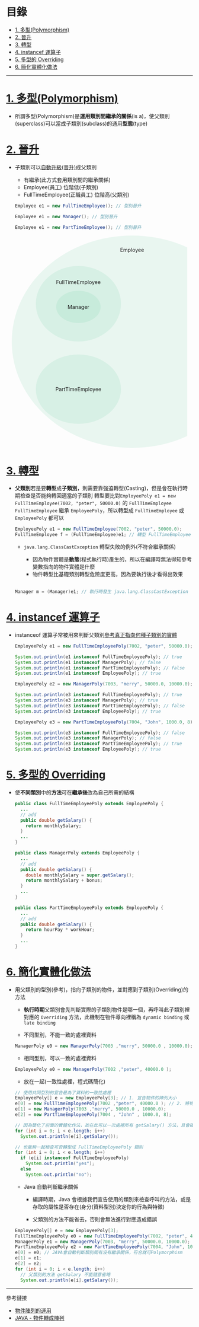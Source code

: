 <h1 id="top">目錄</h1>

- [1. 多型(Polymorphism)](#s1)
- [2. 晉升](#s2)
- [3. 轉型](#s3)
- [4. instancef 運算子](#s4)
- [5. 多型的 Overriding](#s5)
- [6. 簡化實體化做法](#s6)

---

# <a id="s1" class="md-title" href="#top">1. 多型(Polymorphism)</a>

- 所謂多型(Polymorphism)是**運用類別間繼承的關係**(is a)，使父類別(superclass)可以當成子類別(subclass)的通用**型態**(type)

# <a id="s2" class="md-title" href="#top">2. 晉升</a>

- 子類別可以[自動升級(晉升)](../3.定數、變數、常數與運算子/3-12.晉升與型別轉換.md)成父類別

  - 有繼承(此方式套用類別間的繼承關係)
  - Employee(員工) 位階低(子類別)
  - FullTimeEmployee(正職員工) 位階高(父類別)

  ```java
  Employee e1 = new FullTimeEmployee(); // 型別晉升
  ```

  ```java
  Employee e1 = new Manager(); // 型別晉升
  ```

  ```java
  Employee e1 = new PartTimeEmployee(); // 型別晉升
  ```

<div style="overflow: auto; margin: 15px;">
<div style="max-width: 652px; min-width: 652px;">
<div
style="
background: rgba(66, 185, 130, 0.1);
width: 590px;
border-radius: 50%;
text-align: center;
padding: 30px;
"
>
<div>Employee</div>
<div>
<div
style="
padding: 35px 10px;
margin: 35px;
background: rgba(66, 185, 130, 0.1);
border-radius: 50%;
width: 210px;
"
>
FullTimeEmployee
<div
style="
  padding: 35px 10px;
  background: rgba(66, 185, 130, 0.1);
  border-radius: 50%;
  width: 100px;
  margin: 15px auto;
"
>
Manager
</div>
</div>
<div
style="
padding: 85px 10px;
margin: 35px;
background: rgba(66, 185, 130, 0.1);
border-radius: 50%;
width: 210px;
"
>
PartTimeEmployee
</div>
</div>
</div>
</div>
</div>

# <a id="s3" class="md-title" href="#top">3. 轉型</a>

- **父類別**若是要**轉型**成**子類別**，則需要靠強迫轉型(Casting)，但是會在執行時期檢查是否能夠轉回適當的子類別
  轉型要比對`EmployeePoly e1 = new FullTimeEmployee(7002, "peter", 50000.0)` 的 `FullTimeEmployee`
  `FullTimeEmployee` 繼承 `EmployeePoly`，所以轉型成 `FullTimeEmployee` 或 `EmployeePoly` 都可以

  ```java
  EmployeePoly e1 = new FullTimeEmployee(7002, "peter", 50000.0);
  FullTimeEmployee f = (FullTimeEmployee)e1; // 轉型 FullTimeEmployee = FullTimeEmployee 轉型成功
  ```

  - `java.lang.ClassCastException` 轉型失敗的例外(不符合繼承關係)

    - 因為物件實體是**動態**(程式執行時)產生的，所以在編譯時無法得知參考變數指向的物件實體是什麼
    - 物件轉型比基礎類別轉型危險度更高，因為要執行後才看得出效果<br><br>

  ```java
  Manager m = (Manager)e1; // 執行時發生 java.lang.ClassCastException
  ```

# <a id="s4" class="md-title" href="#top">4. instancef 運算子</a>

- instanceof 運算子常被用來判斷父類別[參考真正指向何種子類別的實體](#s1)

  ```java
  EmployeePoly e1 = new FullTimeEmployeePoly(7002, "peter", 50000.0);

  System.out.println(e1 instanceof FullTimeEmployeePoly); // true
  System.out.println(e1 instanceof ManagerPoly); // false
  System.out.println(e1 instanceof PartTimeEmployeePoly); // false
  System.out.println(e1 instanceof EmployeePoly); // true
  ```

  ```java
  EmployeePoly e2 = new ManagerPoly(7003, "merry", 50000.0, 10000.0);

  System.out.println(e3 instanceof FullTimeEmployeePoly); // true
  System.out.println(e3 instanceof ManagerPoly); // true
  System.out.println(e3 instanceof PartTimeEmployeePoly); // false
  System.out.println(e3 instanceof EmployeePoly); // true
  ```

  ```java
  EmployeePoly e3 = new PartTimeEmployeePoly(7004, "John", 1000.0, 8);

  System.out.println(e3 instanceof FullTimeEmployeePoly); // false
  System.out.println(e3 instanceof ManagerPoly); // false
  System.out.println(e3 instanceof PartTimeEmployeePoly); // true
  System.out.println(e3 instanceof EmployeePoly); // true
  ```

# <a id="s5" class="md-title" href="#top">5. 多型的 Overriding</a>

- 使**不同類別**中的**方法**可在**繼承後**改為自己所需的結構

  ```java
  public class FullTimeEmployeePoly extends EmployeePoly {
    ...
    // add
    public double getSalary() {
      return monthlySalary;
    }
    ...
  }
  ```

  ```java
  public class ManagerPoly extends EmployeePoly {
    ...
    // add
    public double getSalary() {
      double monthlySalary = super.getSalary();
      return monthlySalary + bonus;
    }
    ...
  }
  ```

  ```java
  public class PartTimeEmployeePoly extends EmployeePoly {
    ...
    // add
    public double getSalary() {
      return hourPay * workHour;
    }
    ...
  }
  ```

# <a id="s6" class="md-title" href="#top">6. 簡化實體化做法</a>

- 用父類別的型別(參考)，指向子類別的物件，並對應到子類別(Overriding)的方法

  - **執行時期**父類別會先判斷實際的子類別物件是哪一個，再呼叫此子類別裡對應的 `Overriding` 方法，此機制在物件導向裡稱為 `dynamic binding` 或 `late binding`

  - 不同型別，不能一致的處裡資料

  ```java
  ManagerPoly e0 = new ManagerPoly(7003 ,"merry", 50000.0 , 10000.0);
  ```

  - 相同型別，可以一致的處裡資料

  ```java
  EmployeePoly e0 = new ManagerPoly(7002 ,"peter", 40000.0 );
  ```

  - 放在一起(一致性處裡，程式碼簡化)

  ```java
  // 使用共同型別的宣告是為了資料的一致性處裡
  EmployeePoly[] e = new EmployeePoly[3]; // 1. 宣告物件的陣列大小
  e[0] = new FullTimeEmployeePoly(7002 ,"peter", 40000.0 ); // 2. 將物件實體化
  e[1] = new ManagerPoly(7003 ,"merry", 50000.0 , 10000.0);
  e[2] = new PartTimeEmployeePoly(7004 , "John" , 1000.0, 8);

  // 因為簡化了前面的實體化作法，故在此可以一次處裡所有 getSalary() 方法，且會確認物件是否真的存在(物件執行到new了後才存在)
  for (int i = 0; i < e.length; i++)
    System.out.println(e[i].getSalary());

  // 也能夠一起檢查可否轉型成 FullTimeEmployeePoly 類別
  for (int i = 0; i < e.length; i++)
    if (e[i] instanceof FullTimeEmployeePoly)
      System.out.println("yes");
    else
      System.out.println("no");
  ```

  - Java 自動判斷繼承關係

    - 編譯時期，Java 會根據我們宣告使用的類別來檢查呼叫的方法，或是存取的屬性是否存在(身分(資料型別)決定你的行為與特徵)

    - 父類別的方法不能省去，否則會無法進行對應造成錯誤

  ```java
  EmployeePoly[] e = new EmployeePoly[3];
  FullTimeEmployeePoly e0 = new FullTimeEmployeePoly(7002, "peter", 40000.0);
  ManagerPoly e1 = new ManagerPoly(7003, "merry", 50000.0, 10000.0);
  PartTimeEmployeePoly e2 = new PartTimeEmployeePoly(7004, "John", 1000.0, 8);
  e[0] = e0; // JAVA會自動判斷類別間有沒有繼承關係，符合就可Polymorphism
  e[1] = e1;
  e[2] = e2;
  for (int i = 0; i < e.length; i++)
    // 父類別的方法 getSalary 不能隨意省略
    System.out.println(e[i].getSalary());
  ```

---

參考鏈接

- [物件陣列的運用](http://www.tsnien.idv.tw/Java2_WebBook/chap5/5-4%20%E7%89%A9%E4%BB%B6%E9%99%A3%E5%88%97%E7%9A%84%E9%81%8B%E7%94%A8.html)
- [JAVA - 物件轉成陣列](https://blog.xuite.net/webrsb/study/61707633-JAVA+-+%E7%89%A9%E4%BB%B6%E8%BD%89%E6%88%90%E9%99%A3%E5%88%97)
